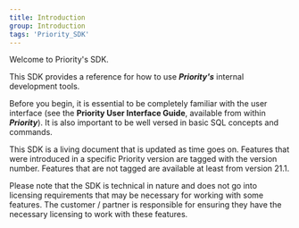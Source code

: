 ```yaml
---
title: Introduction
group: Introduction
tags: 'Priority_SDK'
---
```


Welcome to Priority's SDK.

This SDK provides a reference for how to use ***Priority's*** internal development tools.

Before you begin, it is essential to be completely familiar with the user interface (see the **Priority User Interface Guide**, available from within ***Priority***). It is also important to be well versed in basic SQL concepts and commands.

This SDK is a living document that is updated as time goes on. Features that were introduced in a specific Priority version are tagged with the version number. Features that are not tagged are available at least from version 21.1.

Please note that the SDK is technical in nature and does not go into licensing requirements that may be necessary for working with some features. The customer / partner is responsible for ensuring they have the necessary licensing to work with these features. 

